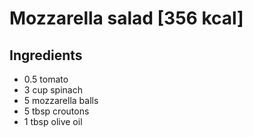 # Mozzarella salad [356 kcal]

## Ingredients

- 0.5 tomato
- 3 cup spinach
- 5 mozzarella balls 
- 5 tbsp croutons
- 1 tbsp olive oil